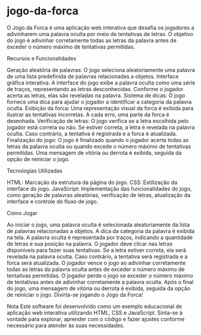 # jogo-da-forca

O Jogo da Forca é uma aplicação web interativa que desafia os jogadores a adivinharem uma palavra oculta por meio de tentativas de letras. O objetivo do jogo é adivinhar corretamente todas as letras da palavra antes de exceder o número máximo de tentativas permitidas.

Recursos e Funcionalidades

Geração aleatória de palavras: O jogo seleciona aleatoriamente uma palavra de uma lista predefinida de palavras relacionadas a objetos.
Interface gráfica interativa: A interface do jogo exibe a palavra oculta como uma série de traços, representando as letras desconhecidas. Conforme o jogador acerta as letras, elas são reveladas na palavra.
Sistema de dicas: O jogo fornece uma dica para ajudar o jogador a identificar a categoria da palavra oculta.
Exibição da forca: Uma representação visual da forca é exibida para ilustrar as tentativas incorretas. A cada erro, uma parte da forca é desenhada.
Verificação de letras: O jogo verifica se a letra escolhida pelo jogador está correta ou não. Se estiver correta, a letra é revelada na palavra oculta. Caso contrário, a tentativa é registrada e a forca é atualizada.
Finalização do jogo: O jogo é finalizado quando o jogador acerta todas as letras da palavra oculta ou quando excede o número máximo de tentativas permitidas. Uma mensagem de vitória ou derrota é exibida, seguida da opção de reiniciar o jogo.

Tecnologias Utilizadas

HTML: Marcação da estrutura da página do jogo.
CSS: Estilização da interface do jogo.
JavaScript: Implementação das funcionalidades do jogo, como geração de palavras aleatórias, verificação de letras, atualização da interface e controle do fluxo de jogo.

Como Jogar

Ao iniciar o jogo, uma palavra oculta é selecionada aleatoriamente da lista de palavras relacionadas a objetos.
A dica da categoria da palavra é exibida na tela.
A palavra oculta é representada por traços, indicando a quantidade de letras e sua posição na palavra.
O jogador deve clicar nas letras disponíveis para fazer suas tentativas.
Se a letra estiver correta, ela será revelada na palavra oculta. Caso contrário, a tentativa será registrada e a forca será atualizada.
O jogador vence o jogo ao adivinhar corretamente todas as letras da palavra oculta antes de exceder o número máximo de tentativas permitidas.
O jogador perde o jogo se exceder o número máximo de tentativas antes de adivinhar corretamente a palavra oculta.
Após o final do jogo, uma mensagem de vitória ou derrota é exibida, seguida da opção de reiniciar o jogo.
Divirta-se jogando o Jogo da Forca!

Nota
Este software foi desenvolvido como um exemplo educacional de aplicação web interativa utilizando HTML, CSS e JavaScript. Sinta-se à vontade para explorar, aprender com o código e fazer ajustes conforme necessário para atender às suas necessidades.
